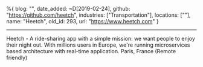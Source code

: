 %{
  blog: "",
  date_added: ~D[2019-02-24],
  github: "https://github.com/heetch",
  industries: ["Transportation"],
  locations: [""],
  name: "Heetch",
  old_id: 293,
  url: "https://www.heetch.com"
}

---

Heetch - A ride-sharing app with a simple mission: we want people to enjoy their night out. With millions users in Europe, we're running microservices based architecture with real-time application. Paris, France (Remote friendly)
